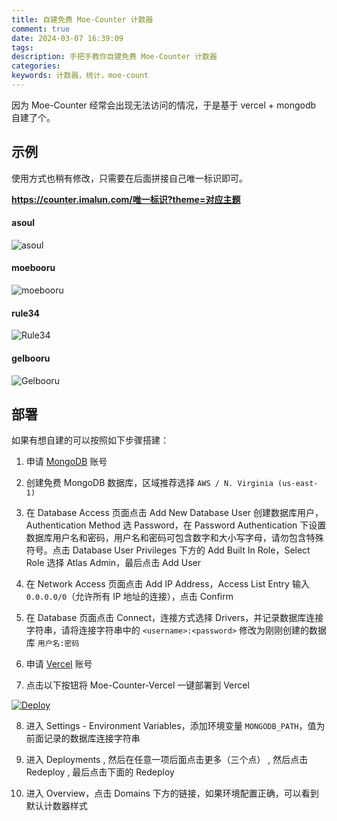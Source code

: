 ```yaml
---
title: 自建免费 Moe-Counter 计数器
comment: true
date: 2024-03-07 16:39:09
tags:
description: 手把手教你自建免费 Moe-Counter 计数器
categories:
keywords: 计数器，统计，moe-count
---
```


因为 Moe-Counter 经常会出现无法访问的情况，于是基于 vercel + mongodb 自建了个。

<!-- more -->

## 示例

使用方式也稍有修改，只需要在后面拼接自己唯一标识即可。

**https://counter.imalun.com/唯一标识?theme=对应主题**

#### asoul

![asoul](https://counter.imalun.com/demo?theme=asoul)

#### moebooru

![moebooru](https://counter.imalun.com/demo?theme=moebooru)

#### rule34

![Rule34](https://counter.imalun.com/demo?theme=rule34)

#### gelbooru

![Gelbooru](https://counter.imalun.com/demo?theme=gelbooru)

## 部署

如果有想自建的可以按照如下步骤搭建：

1. 申请 [MongoDB](https://www.mongodb.com/cloud/atlas/register) 账号
2. 创建免费 MongoDB 数据库，区域推荐选择 `AWS / N. Virginia (us-east-1)`
3. 在 Database Access 页面点击 Add New Database User 创建数据库用户，Authentication Method 选 Password，在 Password Authentication 下设置数据库用户名和密码，用户名和密码可包含数字和大小写字母，请勿包含特殊符号。点击 Database User Privileges 下方的 Add Built In Role，Select Role 选择 Atlas Admin，最后点击 Add User

4. 在 Network Access 页面点击 Add IP Address，Access List Entry 输入 `0.0.0.0/0`（允许所有 IP 地址的连接），点击 Confirm

5. 在 Database 页面点击 Connect，连接方式选择 Drivers，并记录数据库连接字符串，请将连接字符串中的 `<username>:<password>` 修改为刚刚创建的数据库 `用户名:密码`

6. 申请 [Vercel](https://vercel.com/signup) 账号
7. 点击以下按钮将 Moe-Counter-Vercel 一键部署到 Vercel<br>

[![Deploy](https://vercel.com/button)](https://vercel.com/new/clone?repository-url=https://github.com/MaLuns/moe-counter-vercel)

8. 进入 Settings - Environment Variables，添加环境变量 `MONGODB_PATH`，值为前面记录的数据库连接字符串

9. 进入 Deployments , 然后在任意一项后面点击更多（三个点） , 然后点击 Redeploy , 最后点击下面的 Redeploy
10. 进入 Overview，点击 Domains 下方的链接，如果环境配置正确，可以看到 默认计数器样式

